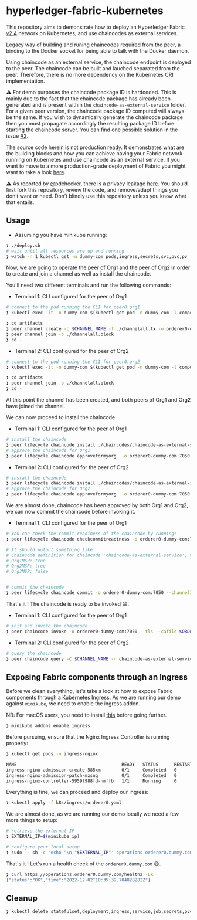 # hyperledger-fabric-kubernetes

This repository aims to demonstrate how to deploy an Hyperledger Fabric [v2.4](https://hyperledger-fabric.readthedocs.io/en/release-2.4/) network on Kubernetes, and use chaincodes as external services.

Legacy way of building and runing chaincodes required from the peer, a binding to the Docker socket for being able to
talk with the Docker daemon.

Using chaincode as an external service, the chaincode endpoint is deployed to the peer. The chaincode can be built and lauched separated from the peer. Therefore, there is no more dependency on the Kubernetes CRI implementation.

⚠️ For demo purposes the chaincode package ID is hardcoded. This is mainly due to the fact that the chaincode package has already been generated and is present within the `chaincode-as-external-service` folder. For a given peer version, the chaincode package ID computed will always be the same. If you wish to dynamically generate the chaincode package then you must propagate accordingly the resulting package ID before starting the chaincode server.
You can find one possible solution in the issue [#2](https://github.com/TommyStarK/hyperledger-fabric-kubernetes/issues/3#issuecomment-798954187).

The source code herein is not production ready. It demonstrates what are the building blocks and how you can achieve having your Fabric network running on Kubernetes and use chaincode as an external service. If you want to move to a more production-grade deployment of Fabric you might want to take a look [here](https://github.com/hyperledger-labs/fabric-operator).

⚠️ As reported by @pdchecker, there is a privacy leakage [here](https://github.com/TommyStarK/hyperledger-fabric-kubernetes/blob/main/chaincode-as-external-service/smart_contract.go#L90). You should first fork this repository, review the code, and remove/adapt things you don’t want or need. Don’t blindly use this repository unless you know what that entails.

## Usage

- Assuming you have minikube running:

```bash
❯ ./deploy.sh
# wait until all resources are up and running
❯ watch -n 1 kubectl get -n dummy-com pods,ingress,secrets,svc,pvc,pv
```

Now, we are going to operate the peer of Org1 and the peer of Org2 in order to create and join a channel as well as install the chaincode.

You'll need two different terminals and run the following commands:

- Terminal 1: CLI configured for the peer of Org1

```bash
# connect to the pod running the CLI for peer0.org1
❯ kubectl exec -it -n dummy-com $(kubectl get pod -n dummy-com -l component=cli.peer0.org1.dummy.com -o jsonpath="{.items[0].metadata.name}") -- bash

❯ cd artifacts
❯ peer channel create -c $CHANNEL_NAME -f ./channelall.tx -o orderer0-dummy-com:7050 --tls --cafile $ORDERER_CA
❯ peer channel join -b ./channelall.block
❯ cd -
```

- Terminal 2: CLI configured for the peer of Org2

```bash
# connect to the pod running the CLI for peer0.org2
❯ kubectl exec -it -n dummy-com $(kubectl get pod -n dummy-com -l component=cli.peer0.org2.dummy.com -o jsonpath="{.items[0].metadata.name}") -- bash

❯ cd artifacts
❯ peer channel join -b ./channelall.block
❯ cd -
```

At this point the channel has been created, and both peers of Org1 and Org2 have joined the channel.

We can now proceed to install the chaincode.

- Terminal 1: CLI configured for the peer of Org1

```bash
# install the chaincode
❯ peer lifecycle chaincode install ./chaincodes/chaincode-as-external-service/chaincode-as-external-service.tgz
# approve the chaincode for Org1
❯ peer lifecycle chaincode approveformyorg  -o orderer0-dummy-com:7050 --tls --cafile $ORDERER_CA --channelID $CHANNEL_NAME --name chaincode-as-external-service --version 1.0 --init-required --package-id chaincode-as-external-service:33b295bb4ac3f8dead7bddb9e86315aa7b3729b76d6d53f9379ddba6db900f7f --sequence 1
```

- Terminal 2: CLI configured for the peer of Org2

```bash
# install the chaincode
❯ peer lifecycle chaincode install ./chaincodes/chaincode-as-external-service/chaincode-as-external-service.tgz
# approve the chaincode for Org2
❯ peer lifecycle chaincode approveformyorg  -o orderer0-dummy-com:7050 --tls --cafile $ORDERER_CA --channelID $CHANNEL_NAME --name chaincode-as-external-service --version 1.0 --init-required --package-id chaincode-as-external-service:33b295bb4ac3f8dead7bddb9e86315aa7b3729b76d6d53f9379ddba6db900f7f --sequence 1
```

We are almost done, chaincode has been approved by both Org1 and Org2, we can now commit the chaincode before invoking it.

- Terminal 1: CLI configured for the peer of Org1

```bash
# You can check the commit readiness of the chaincode by running:
❯ peer lifecycle chaincode checkcommitreadiness -o orderer0-dummy-com:7050 --channelID $CHANNEL_NAME --tls --cafile $ORDERER_CA --name chaincode-as-external-service --version 1.0 --init-required --sequence 1

# It should output something like:
# Chaincode definition for chaincode 'chaincode-as-external-service', version '1.0', sequence '1' on channel 'channelall' approval status by org:
# Org1MSP: true
# Org2MSP: true
# Org3MSP: false


# commit the chaincode
❯ peer lifecycle chaincode commit -o orderer0-dummy-com:7050 --channelID $CHANNEL_NAME --name chaincode-as-external-service --version 1.0 --sequence 1 --init-required --tls --cafile $ORDERER_CA --peerAddresses peer0-org1-dummy-com:7051 --tlsRootCertFiles $CORE_PEER_TLS_ROOTCERT_FILE  --peerAddresses peer0-org2-dummy-com:7051 --tlsRootCertFiles /etc/hyperledger/fabric/crypto/peerOrganizations/org2.dummy.com/peers/peer0.org2.dummy.com/tls/ca.crt
```

That's it ! The chaincode is ready to be invoked :smile:.

- Terminal 1: CLI configured for the peer of Org1

```bash
# init and invoke the chaincode
❯ peer chaincode invoke -o orderer0-dummy-com:7050 --tls --cafile $ORDERER_CA -C $CHANNEL_NAME -n chaincode-as-external-service  --peerAddresses peer0-org1-dummy-com:7051 --tlsRootCertFiles $CORE_PEER_TLS_ROOTCERT_FILE  --peerAddresses peer0-org2-dummy-com:7051 --tlsRootCertFiles /etc/hyperledger/fabric/crypto/peerOrganizations/org2.dummy.com/peers/peer0.org2.dummy.com/tls/ca.crt --isInit -c '{"function":"Init","Args":[]}'
```

- Terminal 2: CLI configured for the peer of Org2

```bash
# query the chaincode
❯ peer chaincode query -C $CHANNEL_NAME -n chaincode-as-external-service -c '{"Args":["Query", "default-asset"]}'
```

## Exposing Fabric components through an Ingress

Before we clean everything, let's take a look at how to expose Fabric components through a Kubernetes Ingress.
As we are running our demo against `minikube`, we need to enable the ingress addon.

NB: For macOS users, you need to install [this](https://github.com/chipmk/docker-mac-net-connect) before going further.

```bash
❯ minikube addons enable ingress
```

Before pursuing, ensure that the Nginx Ingress Controller is running properly:

```bash
❯ kubectl get pods -n ingress-nginx

NAME                                        READY   STATUS      RESTARTS   AGE
ingress-nginx-admission-create-585xm        0/1     Completed   0          8m44s
ingress-nginx-admission-patch-mzsng         0/1     Completed   0          8m44s
ingress-nginx-controller-5959f988fd-nmffb   1/1     Running     0          8m44s
```

Everything is fine, we can proceed and deploy our ingress:

```bash
❯ kubectl apply -f k8s/ingress/orderer0.yaml
```

We are almost done, as we are running our demo locally we need a few more things to setup:

```bash
# retrieve the external IP
❯ EXTERNAL_IP=$(minikube ip)

# configure your local setup
❯ sudo -- sh -c 'echo "\n'"$EXTERNAL_IP"' operations.orderer0.dummy.com\n" >> /etc/hosts'
```

That's it ! Let's run a health check of the `orderer0.dummy.com` :smile:.

```bash
❯ curl https://operations.orderer0.dummy.com/healthz -Lk
{"status":"OK","time":"2022-12-02T10:35:39.704828282Z"}
```


## Cleanup

```bash
❯ kubectl delete statefulset,deployment,ingress,service,job,secrets,pvc --all --namespace dummy-com && kubectl delete pv local-volume
```
